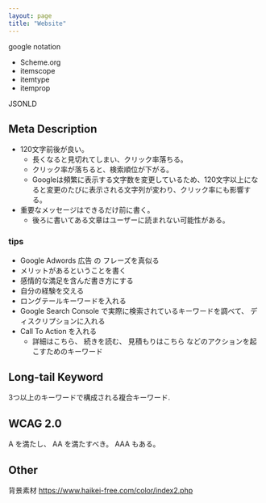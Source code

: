 ```yaml
---
layout: page
title: "Website"
---
```


google notation

- Scheme.org
- itemscope
- itemtype
- itemprop

JSONLD


## Meta Description

* 120文字前後が良い。
    * 長くなると見切れてしまい、クリック率落ちる。
    * クリック率が落ちると、検索順位が下がる。
    * Googleは頻繁に表示する文字数を変更しているため、120文字以上になると変更のたびに表示される文字列が変わり、クリック率にも影響する。
* 重要なメッセージはできるだけ前に書く。
    * 後ろに書いてある文章はユーザーに読まれない可能性がある。

### tips

* Google Adwords 広告 の フレーズを真似る
* メリットがあるということを書く
* 感情的な満足を含んだ書き方にする
* 自分の経験を交える
* ロングテールキーワードを入れる
* Google Search Console で実際に検索されているキーワードを調べて、 ディスクリプションに入れる
* Call To Action を入れる
    * 詳細はこちら、 続きを読む、 見積もりはこちら などのアクションを起こすためのキーワード

## Long-tail Keyword

3つ以上のキーワードで構成される複合キーワード.


## WCAG 2.0

A を満たし、 AA を満たすべき。 AAA もある。


## Other

背景素材 https://www.haikei-free.com/color/index2.php
